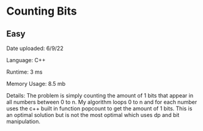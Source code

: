 
# Counting Bits

## Easy

Date uploaded: 6/9/22

Language: C++

Runtime: 3 ms

Memory Usage: 8.5 mb

Details: The problem is simply counting the amount of 1 bits that appear in all numbers between 0 to n. My algorithm loops 0 to n and for each number uses the c++ built in function popcount to get the amount of 1 bits. This is an optimal solution but is not the most optimal which uses dp and bit manipulation.
